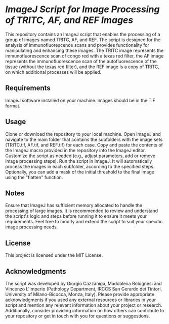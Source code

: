 # *ImageJ Script for Image Processing of TRITC, AF, and REF Images*

This repository contains an ImageJ script that enables the processing of a group of images named TRITC, AF, and REF. The script is designed for the analysis of immunofluorescence scans and provides functionality for manipulating and enhancing these images. The TRITC image represents the immunofluorescence scan of congo red with a texas red filter, the AF image represents the immunofluorescence scan of the autofluorescence of the tissue (without the texas red filter), and the REF image is a copy of TRITC, on which additional processes will be applied.

## Requirements
ImageJ software installed on your machine.
Images should be in the TIF format.

## Usage
Clone or download the repository to your local machine.
Open ImageJ and navigate to the main folder that contains the subfolders with the image sets (TRITC.tif, AF.tif, and REF.tif) for each case.
Copy and paste the contents of the ImageJ macro provided in the repository into the ImageJ editor.
Customize the script as needed (e.g., adjust parameters, add or remove image processing steps).
Run the script in ImageJ. It will automatically process the images in each subfolder, according to the specified steps.
Optionally, you can add a mask of the initial threshold to the final image using the "flatten" function.

## Notes
Ensure that ImageJ has sufficient memory allocated to handle the processing of large images.
It is recommended to review and understand the script's logic and steps before running it to ensure it meets your requirements.
Feel free to modify and extend the script to suit your specific image processing needs.

## License
This project is licensed under the MIT License.

## Acknowledgments
The script was developed by Giorgio Cazzaniga, Maddalena Bolognesi and Vincenzo L'Imperio (Pathology Department, IRCCS San Gerardo dei Tintori, University of Milano-Bicocca, Monza, Italy).
Please provide appropriate acknowledgments if you used any external resources or libraries in your script and mention any relevant information about your project or research. Additionally, consider providing information on how others can contribute to your repository or get in touch with you for questions or suggestions.
